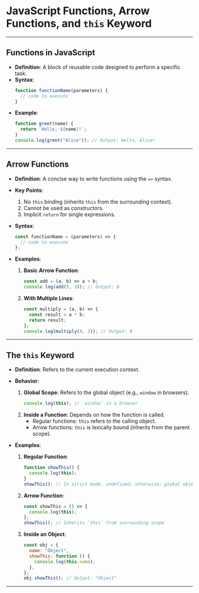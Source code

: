 # JavaScript Functions, Arrow Functions, and `this` Keyword

---

## **Functions in JavaScript**

- **Definition**: A block of reusable code designed to perform a specific task.
- **Syntax**:
  ```javascript
  function functionName(parameters) {
    // code to execute
  }
  ```
- **Example**:
  ```javascript
  function greet(name) {
    return `Hello, ${name}!`;
  }
  console.log(greet("Alice")); // Output: Hello, Alice!
  ```

---

## **Arrow Functions**

- **Definition**: A concise way to write functions using the `=>` syntax.
- **Key Points**:

  1. No `this` binding (inherits `this` from the surrounding context).
  2. Cannot be used as constructors.
  3. Implicit `return` for single expressions.

- **Syntax**:

  ```javascript
  const functionName = (parameters) => {
    // code to execute
  };
  ```

- **Examples**:
  1. **Basic Arrow Function**:
     ```javascript
     const add = (a, b) => a + b;
     console.log(add(5, 3)); // Output: 8
     ```
  2. **With Multiple Lines**:
     ```javascript
     const multiply = (a, b) => {
       const result = a * b;
       return result;
     };
     console.log(multiply(4, 2)); // Output: 8
     ```

---

## **The `this` Keyword**

- **Definition**: Refers to the current execution context.
- **Behavior**:

  1. **Global Scope**: Refers to the global object (e.g., `window` in browsers).
     ```javascript
     console.log(this); // `window` in a browser
     ```
  2. **Inside a Function**: Depends on how the function is called.
     - Regular functions: `this` refers to the calling object.
     - Arrow functions: `this` is lexically bound (inherits from the parent scope).

- **Examples**:
  1. **Regular Function**:
     ```javascript
     function showThis() {
       console.log(this);
     }
     showThis(); // In strict mode: undefined; otherwise: global object
     ```
  2. **Arrow Function**:
     ```javascript
     const showThis = () => {
       console.log(this);
     };
     showThis(); // Inherits `this` from surrounding scope
     ```
  3. **Inside an Object**:
     ```javascript
     const obj = {
       name: "Object",
       showThis: function () {
         console.log(this.name);
       },
     };
     obj.showThis(); // Output: "Object"
     ```

---
